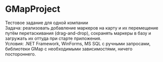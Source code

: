 # GMapProject
Тестовое задание для одной компании<br/>
Задача: реализовать добавление маркеров на карту и их перемещение путём перетаскивания (drag-and-drop), сохранять маркеры в базу и загружать их оттуда при старте приложения.<br/>
Условия: .NET Framework, WinForms, MS SQL с ручными запросами, библиотеки GMap с необходимыми зависимостями, ничего постороннего.<br/>
